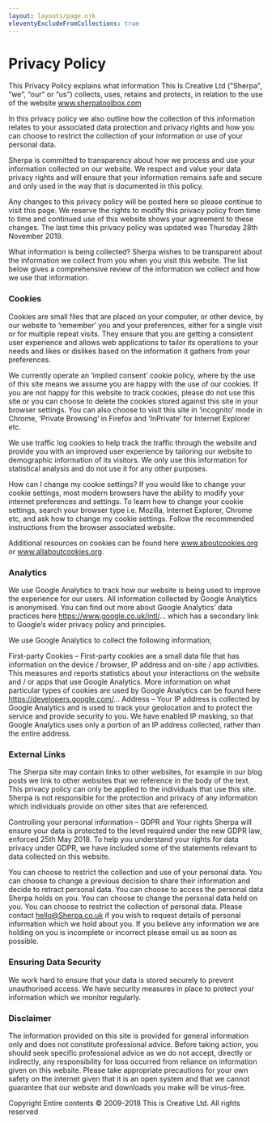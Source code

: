 ```yaml
---
layout: layouts/page.njk
eleventyExcludeFromCollections: true
---
```

# Privacy Policy

This Privacy Policy explains what information This Is Creative Ltd ("Sherpa", “we”, “our” or “us”) collects, uses, retains and protects, in relation to the use of the website www.sherpatoolbox.com

In this privacy policy we also outline how the collection of this information relates to your associated data protection and privacy rights and how you can choose to restrict the collection of your information or use of your personal data.

Sherpa is committed to transparency about how we process and use your information collected on our website. We respect and value your data privacy rights and will ensure that your information remains safe and secure and only used in the way that is documented in this policy.

Any changes to this privacy policy will be posted here so please continue to visit this page. We reserve the rights to modify this privacy policy from time to time and continued use of this website shows your agreement to these changes. The last time this privacy policy was updated was Thursday 28th November 2019.

What information is being collected?
Sherpa wishes to be transparent about the information we collect from you when you visit this website. The list below gives a comprehensive review of the information we collect and how we use that information.

### Cookies
Cookies are small files that are placed on your computer, or other device, by our website to ‘remember’ you and your preferences, either for a single visit or for multiple repeat visits. They ensure that you are getting a consistent user experience and allows web applications to tailor its operations to your needs and likes or dislikes based on the information it gathers from your preferences.

We currently operate an ‘implied consent’ cookie policy, where by the use of this site means we assume you are happy with the use of our cookies. If you are not happy for this website to track cookies, please do not use this site or you can choose to delete the cookies stored against this site in your browser settings. You can also choose to visit this site in ‘incognito’ mode in Chrome, ‘Private Browsing’ in Firefox and ‘InPrivate’ for Internet Explorer etc.

We use traffic log cookies to help track the traffic through the website and provide you with an improved user experience by tailoring our website to demographic information of its visitors. We only use this information for statistical analysis and do not use it for any other purposes.

How can I change my cookie settings?
If you would like to change your cookie settings, most modern browsers have the ability to modify your internet preferences and settings. To learn how to change your cookie settings, search your browser type i.e. Mozilla, Internet Explorer, Chrome etc, and ask how to change my cookie settings. Follow the recommended instructions from the browser associated website.

Additional resources on cookies can be found here www.aboutcookies.org or www.allaboutcookies.org.

### Analytics

We use Google Analytics to track how our website is being used to improve the experience for our users. All information collected by Google Analytics is anonymised. You can find out more about Google Analytics’ data practices here https://www.google.co.uk/intl/... which has a secondary link to Google’s wider privacy policy and principles.

We use Google Analytics to collect the following information;

First-party Cookies – First-party cookies are a small data file that has information on the device / browser, IP address and on-site / app activities. This measures and reports statistics about your interactions on the website and / or apps that use Google Analytics. More information on what particular types of cookies are used by Google Analytics can be found here https://developers.google.com/... Address – Your IP address is collected by Google Analytics and is used to track your geolocation and to protect the service and provide security to you. We have enabled IP masking, so that Google Analytics uses only a portion of an IP address collected, rather than the entire address.

### External Links
The Sherpa site may contain links to other websites, for example in our blog posts we link to other websites that we reference in the body of the text. This privacy policy can only be applied to the individuals that use this site. Sherpa is not responsible for the protection and privacy of any information which individuals provide on other sites that are referenced.

Controlling your personal information – GDPR and Your rights
Sherpa will ensure your data is protected to the level required under the new GDPR law, enforced 25th May 2018. To help you understand your rights for data privacy under GDPR, we have included some of the statements relevant to data collected on this website.

You can choose to restrict the collection and use of your personal data.
You can choose to change a previous decision to share their information and decide to retract personal data.
You can choose to access the personal data Sherpa holds on you.
You can choose to change the personal data held on you.
You can choose to restrict the collection of personal data.
Please contact hello@Sherpa.co.uk if you wish to request details of personal information which we hold about you. If you believe any information we are holding on you is incomplete or incorrect please email us as soon as possible.

### Ensuring Data Security
We work hard to ensure that your data is stored securely to prevent unauthorised access. We have security measures in place to protect your information which we monitor regularly.

### Disclaimer
The information provided on this site is provided for general information only and does not constitute professional advice. Before taking action, you should seek specific professional advice as we do not accept, directly or indirectly, any responsibility for loss occurred from reliance on information given on this website. Please take appropriate precautions for your own safety on the internet given that it is an open system and that we cannot guarantee that our website and downloads you make will be virus-free.

Copyright Entire contents © 2009-2018 This is Creative Ltd. All rights reserved